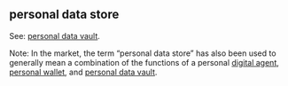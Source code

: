 ## personal data store

<p class="c8"><span>See: </span><span class="c2"><a class="c3" href="#h.9b2ram5w4omg">personal data vault</a></span><span class="c0">.</span></p><p class="c8"><span>Note: In the market, the term “personal data store” has also been used to generally mean a combination of the functions of a personal </span><span class="c2"><a class="c3" href="#h.z3ugzt4hgdf6">digital agent</a></span><span>, </span><span class="c2"><a class="c3" href="#h.1qe7g02c5t4p">personal wallet</a></span><span>, and </span><span class="c2"><a class="c3" href="#h.9b2ram5w4omg">personal data vault</a></span><span class="c0">.</span></p>


